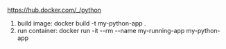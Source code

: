 https://hub.docker.com/_/python

1. build image: docker build -t my-python-app .
2. run container:  docker run -it --rm --name my-running-app my-python-app

